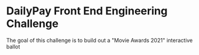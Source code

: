 # DailyPay Front End Engineering Challenge

The goal of this challenge is to build out a "Movie Awards 2021" interactive ballot